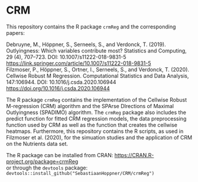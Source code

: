 # CRM
This repository contains the R package `crmReg` and the corresponding papers:

Debruyne, M., Höppner, S., Serneels, S., and Verdonck, T. (2019). Outlyingness: Which variables contribute most? Statistics and Computing, 29 (4), 707–723. DOI: 10.1007/s11222-018-9831-5  
https://link.springer.com/article/10.1007/s11222-018-9831-5  
Filzmoser, P., Höppner, S., Ortner, I., Serneels, S., and Verdonck, T. (2020). Cellwise Robust M Regression. Computational Statistics and Data Analysis, 147:106944. DOI: 10.1016/j.csda.2020.106944  
https://doi.org/10.1016/j.csda.2020.106944

The R package `crmReg` contains the implementation of the Cellwise Robust M-regression (CRM) algorithm and the SPArse DIrections of Maximal Outlyingness (SPADIMO) algorithm. The `crmReg` package also includes the predict function for fitted CRM regression models, the data preprocessing function used by CRM as well as the function that creates the cellwise heatmaps. Furthermore, this repository contains the R scripts, as used in Filzmoser et al. (2020), for the simuation studies and the application of CRM on the Nutrients data set.

The R package can be installed from CRAN: https://CRAN.R-project.org/package=crmReg  
or through the `devtools` package: `devtools::install_github("SebastiaanHoppner/CRM/crmReg")`

